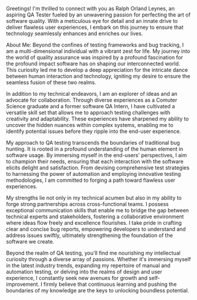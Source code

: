 Greetings! I'm thrilled to connect with you as Ralph Orland Leynes, an aspiring QA Tester fueled by an unwavering passion for perfecting the art of software quality. With a meticulous eye for detail and an innate drive to deliver flawless user experiences, I embark on this journey to ensure that technology seamlessly enhances and enriches our lives. 

About Me:
Beyond the confines of testing frameworks and bug tracking, I am a multi-dimensional individual with a vibrant zest for life. My journey into the world of quality assurance was inspired by a profound fascination for the profound impact software has on shaping our interconnected world. This curiosity led me to develop a deep appreciation for the intricate dance between human interaction and technology, igniting my desire to ensure the seamless fusion of these two realms.

In addition to my technical endeavors, I am an explorer of ideas and an advocate for collaboration. Through diverse experiences as a Comuter Science graduate and a former software QA Intern, I have cultivated a versatile skill set that allows me to approach testing challenges with creativity and adaptability. These experiences have sharpened my ability to uncover the hidden nuances within complex systems, enabling me to identify potential issues before they ripple into the end-user experience.

My approach to QA testing transcends the boundaries of traditional bug hunting. It is rooted in a profound understanding of the human element in software usage. By immersing myself in the end-users' perspectives, I aim to champion their needs, ensuring that each interaction with the software elicits delight and satisfaction. From devising comprehensive test strategies to harnessing the power of automation and employing innovative testing methodologies, I am committed to forging a path toward flawless user experiences.

My strengths lie not only in my technical acumen but also in my ability to forge strong partnerships across cross-functional teams. I possess exceptional communication skills that enable me to bridge the gap between technical experts and stakeholders, fostering a collaborative environment where ideas flow freely and excellence flourishes. I take pride in crafting clear and concise bug reports, empowering developers to understand and address issues swiftly, ultimately strengthening the foundation of the software we create.

Beyond the realm of QA testing, you'll find me nourishing my intellectual curiosity through a diverse array of passions. Whether it's immersing myself in the latest industry trends, expanding my repertoire of manual and automation testing, or delving into the realms of design and user experience, I constantly seek new avenues for growth and self-improvement. I firmly believe that continuous learning and pushing the boundaries of my knowledge are the keys to unlocking boundless potential.






